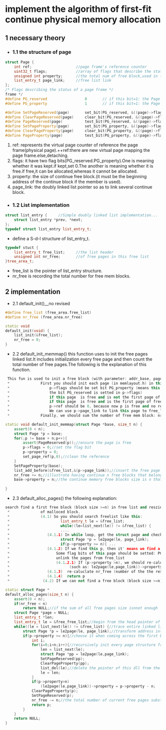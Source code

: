 # implement the algorithm of first-fit continue physical memory allocation

## 1 necessary theory

- ### 1.1 the structure of page


```c++
struct Page {
    int ref;					//page frame's reference counter
    uint32_t flags;				//array of flags that describe the status of the page frame
    unsigned int property;		//the total num of free block,used in first fit pm management
    list_entry_t page_link;		//free list link	
};
/* Flags describing the status of a page frame */
frame */
#define PG_reserved                 0       // if this bit=1: the Page is reserved for kernel, cannot be used in alloc/free_pages; otherwise, this bit=0 
#define PG_property                 1       // if this bit=1: the Page is the head page of a free memory block(contains some continuous_addrress pages), and can be used in alloc_pages; if this bit=0: if the Page is the the head page of a free memory block, then this Page and the memory block is alloced. Or this Page isn't the head page.

#define SetPageReserved(page)       set_bit(PG_reserved, &((page)->flags))
#define ClearPageReserved(page)     clear_bit(PG_reserved, &((page)->flags))
#define PageReserved(page)          test_bit(PG_reserved, &((page)->flags))
#define SetPageProperty(page)       set_bit(PG_property, &((page)->flags))
#define ClearPageProperty(page)     clear_bit(PG_property, &((page)->flags))
#define PageProperty(page)          test_bit(PG_property, &((page)->flags)
```

1. ref: represents the virtual page counter of reference  the page frame(physical page).++ref:there are new virtual page mapping the page frame.else,detaching.
2. flags: it have two flag bits(PG_reserved.PG_property).One is meaning whether it was kept.if kept,set 0.The another is meaning whether it is free.if free,it can be allocated,whereas it cannot be allocated.
3. property: the size of continue free block.(it must be the beginning address of the continue block if the member is used).
4. page_link: the doubly linked list pointer so as to link several continue block.         

- ### 1.2 List implementation


```c++
struct list_entry {		//Simple doubly linked list implementation...
	struct list_entry *prev, *next;
};
typedef struct list_entry list_entry_t;
```

- define a S-d-l structure of list_entry_t.

```c++
typedef stuct {
    list_entry_t free_list;		//the list header
    unsigned int nr_free;		//of free pages in this free list
}tree_area_t;
```

- free_list is the pointer of list_entry structure.
- nr_free is recording the total number for free mem blocks.

## 2 implementation

- 2.1 default_init()__no revised

```c++
#define free_list (free_area.free_list)
#define nr_free (free_area.nr_free)

static void
default_init(void) {
    list_init(&free_list);
    nr_free = 0;
}
```

- 2.2 default_init_memmap() this function uses to init the free pages linked list.It includes initialization every free page and then count the total number of free pages.The following is the explanation of this function.

````c++
 This fun is used to init a free block (with parameter: addr_base, page_number).
 *              First you should init each page (in memlayout.h) in this free block, include:
 *                  p->flags should be set bit PG_property (means this page is valid. In pmm_init fun (in pmm.c),
 *                  the bit PG_reserved is setted in p->flags)
 *                  if this page  is free and is not the first page of free block, p->property should be set to 0.
 *                  if this page  is free and is the first page of free block, p->property should be set to total num of block.
 *                  p->ref should be 0, because now p is free and no reference.
 *                  We can use p->page_link to link this page to free_list, (such as: list_add_before(&free_list, &(p->page_link)); )
 *              Finally, we should sum the number of free mem block: nr_free+=n
````

````c++
static void default_init_memmap(struct Page *base, size_t n) {   
    assert(0 < n);
    struct Page *p = base;
    for(;p != base + n;p++){
        assert(PageReserved(p));//ensure the page is free
        p->flags = 0;//set the flag bit
        p->property = 0;
        set_page_ref(p,0);//clean the reference
    }
    SetPageProperty(base);
    list_add_before(&free_list,&(p->page_link));//insert the free page list
    nr_free += n;//illustrate having continue n free blocks that belong to free linked list
    base->property = n;//the continue memory free blocks size is n that is ppmll
     
}
````

- 2.3 default_alloc_pages()  the following explanation:

````c++
search find a first free block (block size >=n) in free list and reszie the free block, return the addr
 *              of malloced block.
 *              (4.1) So you should search freelist like this:
 *                       list_entry_t le = &free_list;
 *                       while((le=list_next(le)) != &free_list) {
 *                       ....
 *                 (4.1.1) In while loop, get the struct page and check the p->property (record the num of free block) >=n?
 *                       struct Page *p = le2page(le, page_link);
 *                       if(p->property >= n){ ...
 *                 (4.1.2) If we find this p, then it' means we find a free block(block size >=n), and the first n pages can be malloced.
 *                     Some flag bits of this page should be setted: PG_reserved =1, PG_property =0
 *                     unlink the pages from free_list
 *                     (4.1.2.1) If (p->property >n), we should re-caluclate number of the the rest of this free block,
 *                           (such as: le2page(le,page_link))->property = p->property - n;)
 *                 (4.1.3)  re-caluclate nr_free (number of the the rest of all free block)
 *                 (4.1.4)  return p
 *               (4.2) If we can not find a free block (block size >=n), then return NULL
````

````c++
static struct Page *
default_alloc_pages(size_t n) {
	assert(0 < n);
    if(nr_free < n) 
        return NULL;//if the sum of all free pages size isnnot enough
    struct Page *page = NULL;
    list_entry_t *len;
    list_entry_t le = &free_free_list;//begin from the head pointer of free block list 
    while((le = list_next(le)) != &free_list) {//trace entire linked list 
        struct Page *p = le2page(le, page_link);//transform address into the structure of page
        if(p->property >= n){//choose it when coming across the first block that is greater than N
            int i;
            for(i=0;i<n;i++){//recursively init every page structure from the selected free block list}
                len = list_next(le);
                struct Page *pp = le2page(le,page_link);
                SetPageReserved(pp);
                ClearPageProperty(pp);
                list_del(le);//delete the pointer of this dll from the free page linked list
                le = len;
            }
            if(p->property>n) 
                (le2page(le,page_link))->property = p->property - n;
            ClearPageProperty(p);
            SetPageReserved(p);
            nr_free -= n;//the total number of current free pages substract n
            return p;
        }
    }
    return NULL;
}
````
